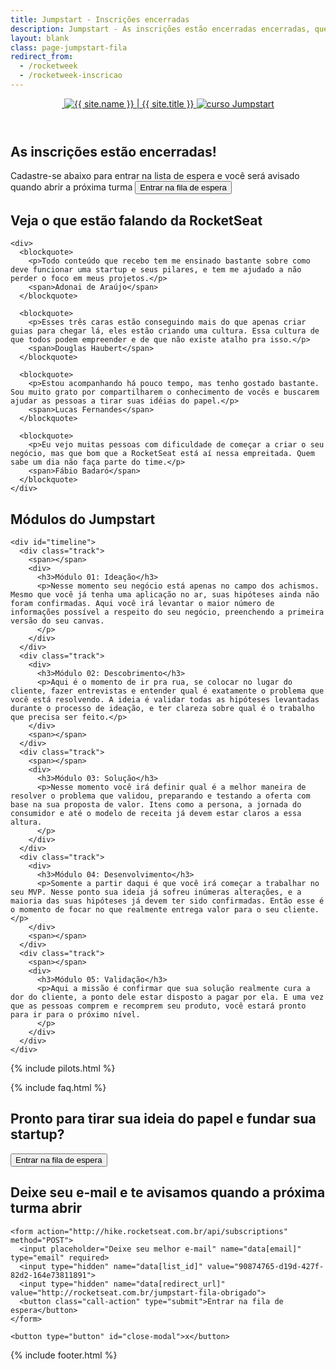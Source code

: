 ```yaml
---
title: Jumpstart - Inscrições encerradas
description: Jumpstart - As inscrições estão encerradas encerradas, quer entrar na fila de espera?
layout: blank
class: page-jumpstart-fila
redirect_from:
  - /rocketweek
  - /rocketweek-inscricao
---
```


<section id="primary">
  <div class="container">
    <header>
      <a href="{{ site.baseurl }}/" class="logo" title="Conhecer a RocketSeat">
        <img src="{{ 'rocket.svg' | asset_path }}" alt=""/>
        <img src="{{ 'rocketseat-white.svg' | asset_path }}" title="{{ site.name }} | {{ site.title }}" alt="{{ site.name }} | {{ site.title }}"/>
      </a>
      <a href="/" class="logo-jumpstart">
        <img src="{{ 'jumpstart/logo.svg' | asset_path }}" alt="curso Jumpstart">
      </a>
    </header>
    <footer>
      <h2>As inscrições estão encerradas!</h2>
      <span>Cadastre-se abaixo para entrar na lista de espera e você será avisado quando abrir a próxima turma</span>
      <button type="button" class="call-action open-modal">Entrar na fila de espera</button>
    </footer>
  </div>
</section>

<section id="statements">
  <div class="container">
    <h2>Veja o que estão falando da RocketSeat</h2>

    <div>
      <blockquote>
        <p>Todo conteúdo que recebo tem me ensinado bastante sobre como deve funcionar uma startup e seus pilares, e tem me ajudado a não perder o foco em meus projetos.</p>
        <span>Adonai de Araújo</span>
      </blockquote>

      <blockquote>
        <p>Esses três caras estão conseguindo mais do que apenas criar guias para chegar lá, eles estão criando uma cultura. Essa cultura de que todos podem empreender e de que não existe atalho pra isso.</p>
        <span>Douglas Haubert</span>
      </blockquote>

      <blockquote>
        <p>Estou acompanhando há pouco tempo, mas tenho gostado bastante. Sou muito grato por compartilharem o conhecimento de vocês e buscarem ajudar as pessoas a tirar suas idéias do papel.</p>
        <span>Lucas Fernandes</span>
      </blockquote>

      <blockquote>
        <p>Eu vejo muitas pessoas com dificuldade de começar a criar o seu negócio, mas que bom que a RocketSeat está aí nessa empreitada. Quem sabe um dia não faça parte do time.</p>
        <span>Fábio Badaró</span>
      </blockquote>
    </div>
  </div>
</section>

<section id="modulos">
  <div class="container">
    <h2>Módulos do Jumpstart</h2>

    <div id="timeline">
      <div class="track">
        <span></span>
        <div>
          <h3>Módulo 01: Ideação</h3>
          <p>Nesse momento seu negócio está apenas no campo dos achismos. Mesmo que você já tenha uma aplicação no ar, suas hipóteses ainda não foram confirmadas. Aqui você irá levantar o maior número de informações possível a respeito do seu negócio, preenchendo a primeira versão do seu canvas.
          </p>
        </div>
      </div>
      <div class="track">
        <div>
          <h3>Módulo 02: Descobrimento</h3>
          <p>Aqui é o momento de ir pra rua, se colocar no lugar do cliente, fazer entrevistas e entender qual é exatamente o problema que você está resolvendo. A ideia é validar todas as hipóteses levantadas durante o processo de ideação, e ter clareza sobre qual é o trabalho que precisa ser feito.</p>
        </div>
        <span></span>
      </div>
      <div class="track">
        <span></span>
        <div>
          <h3>Módulo 03: Solução</h3>
          <p>Nesse momento você irá definir qual é a melhor maneira de resolver o problema que validou, preparando e testando a oferta com base na sua proposta de valor. Itens como a persona, a jornada do consumidor e até o modelo de receita já devem estar claros a essa altura.
          </p>
        </div>
      </div>
      <div class="track">
        <div>
          <h3>Módulo 04: Desenvolvimento</h3>
          <p>Somente a partir daqui é que você irá começar a trabalhar no seu MVP. Nesse ponto sua ideia já sofreu inúmeras alterações, e a maioria das suas hipóteses já devem ter sido confirmadas. Então esse é o momento de focar no que realmente entrega valor para o seu cliente.</p>
        </div>
        <span></span>
      </div>
      <div class="track">
        <span></span>
        <div>
          <h3>Módulo 05: Validação</h3>
          <p>Aqui a missão é confirmar que sua solução realmente cura a dor do cliente, a ponto dele estar disposto a pagar por ela. E uma vez que as pessoas comprem e recomprem seu produto, você estará pronto para ir para o próximo nível.
          </p>
        </div>
      </div>
    </div>
  </div>
</section>

{% include pilots.html %}

{% include faq.html %}

<section id="final">
  <div class="container">
    <h2>Pronto para tirar sua ideia do papel e fundar sua startup?</h2>
    <button class="call-action open-modal" type="button">Entrar na fila de espera</button>
  </div>
</section>

<div id="modal">
  <div id="modal-content">
    <h2>Deixe seu e-mail e te avisamos quando a próxima turma abrir</h2>

    <form action="http://hike.rocketseat.com.br/api/subscriptions" method="POST">
      <input placeholder="Deixe seu melhor e-mail" name="data[email]" type="email" required>
      <input type="hidden" name="data[list_id]" value="90874765-d19d-427f-82d2-164e73811891">
      <input type="hidden" name="data[redirect_url]" value="http://rocketseat.com.br/jumpstart-fila-obrigado">
      <button class="call-action" type="submit">Entrar na fila de espera</button>
    </form>

    <button type="button" id="close-modal">x</button>
  </div>
</div>

<div id="footer-container">
  {% include footer.html %}
</div>
